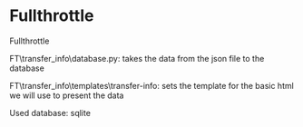 # Fullthrottle
Fullthrottle

FT\transfer_info\database.py: takes the data from the json file to the database

FT\transfer_info\templates\transfer-info: sets the template for the basic html we will use to present the data  

Used database: sqlite
